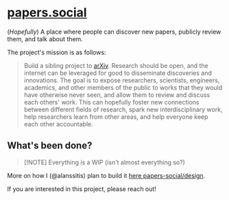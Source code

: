 # [papers.social](papers.social)

(_Hopefully_) A place where people can discover new papers, publicly review them,
and talk about them.

The project's mission is as follows:

> Build a sibling project to [arXiv](https://arxiv.org/). Research should be open,
> and the internet can be leveraged for good to disseminate discoveries and innovations.
> The goal is to expose researchers, scientists, engineers, academics, and other members
> of the public to works that they would have otherwise never seen, and allow them to
> review and discuss each others' work. This can hopefully foster new connections between
> different fields of research, spark new interdisciplinary work, help researchers learn
> from other areas, and help everyone keep each other accountable.

## What's been done?

> [!NOTE] Everything is a WIP (isn't almost everything so?)

More on how I (@alanssitis) plan to build it [here papers-social/design](https://github.com/papers-social/design).

If you are interested in this project, please reach out!
